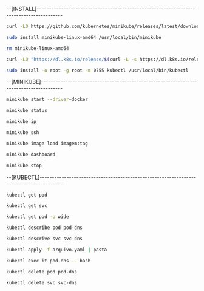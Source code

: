 --[INSTALL]----------------------------------------------------------------------------------------
```sh
curl -LO https://github.com/kubernetes/minikube/releases/latest/download/minikube-linux-amd64

sudo install minikube-linux-amd64 /usr/local/bin/minikube

rm minikube-linux-amd64

curl -LO "https://dl.k8s.io/release/$(curl -L -s https://dl.k8s.io/release/stable.txt)/bin/linux/amd64/kubectl"

sudo install -o root -g root -m 0755 kubectl /usr/local/bin/kubectl
```

--[MINIKUBE]---------------------------------------------------------------------------------------

```sh
minikube start --driver=docker

minikube status

minikube ip

minikube ssh

minikube image load imagem:tag

minikube dashboard

minikube stop
```

--[KUBECTL]----------------------------------------------------------------------------------------

```sh
kubectl get pod

kubectl get svc

kubectl get pod -o wide

kubectl describe pod pod-dns

kubectl descrive svc svc-dns

kubectl apply -f arquivo.yaml | pasta

kubectl exec it pod-dns -- bash

kubectl delete pod pod-dns

kubectl delete svc svc-dns
```
